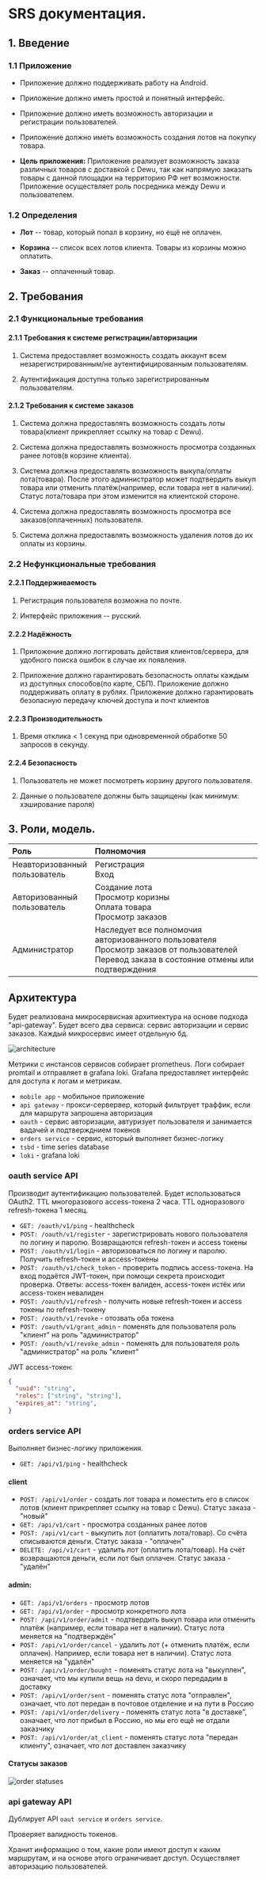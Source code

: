 # SRS документация.

## 1. Введение

### 1.1 Приложение

+ Приложение должно поддерживать работу на Android.

+ Приложение должно иметь простой и понятный интерфейс.

+ Приложение должно иметь возможность авторизации и регистрации пользователей.

+ Приложение должно иметь возможность создания лотов на покупку товара.

+ **Цель приложения:** Приложение реализует возможность заказа различных товаров с доставкой с Dewu,
так как напрямую заказать товары с данной площадки на территорию РФ нет возможности.
Приложение осуществляет роль посредника между Dewu и пользователем.

### 1.2 Определения

- **Лот** -- товар, который попал в корзину, но ещё не оплачен.

- **Корзина** -- список всех лотов клиента. Товары из корзины можно оплатить.

- **Заказ** -- оплаченный товар.




## 2. Требования

### 2.1 Функциональные требования

#### 2.1.1 Требования к системе регистрации/авторизации

1) Система предоставляет возможность создать аккаунт всем незарегистрированным/не аутентифицированным пользователям.

2) Аутентификация доступна только зарегистрированным пользователям.

#### 2.1.2 Требования к системе заказов

1) Система должна предоставлять возможность создать лоты товара(клиент прикрепляет ссылку на товар с Dewu).

2) Система должна предоставлять возможность просмотра созданных ранее лотов(в корзине клиента).

3) Система должна предоставлять возможность выкупа/оплаты лота(товара). После этого администратор может подтвердить
выкуп товара или отменить платёж(например, если товара нет в наличии). Статус лота/товара при этом изменится
на клиентской стороне.

4) Система должна предоставлять возможность просмотра все заказов(оплаченных) пользователя.

5) Система должна предоставлять возможность удаления лотов до их оплаты из корзины.


### 2.2 Нефункциональные требования

#### 2.2.1 Поддерживаемость

1) Регистрация пользователя возможна по почте.

2) Интерфейс приложения -- русский.

#### 2.2.2 Надёжность

1) Приложение должно логгировать действия клиентов/сервера, для удобного поиска ошибок в случае их появления.

2) Приложение должно гарантировать безопасность оплаты каждым из доступных способов(по карте, СБП). Приложение
должно поддерживать оплату в рублях. Приложение должно гарантировать безопасную передачу ключей доступа и почт клиентов

#### 2.2.3 Производительность

1) Время отклика < 1 секунд при одновременной обработке 50 запросов в секунду.

#### 2.2.4 Безопасность

1) Пользователь не может посмотреть корзину другого пользователя.

2) Данные о пользователе должны быть защищены (как минимум: хэширование пароля)



## 3. Роли, модель.

| Роль                               | Полномочия                                                                                                                                          |
|:-----------------------------------|:----------------------------------------------------------------------------------------------------------------------------------------------------|
| Неавторизованный <br/>пользователь | Регистрация<br/>Вход                                                                                                                                |
| Авторизованный <br/>пользователь   | Создание лота<br/>Просмотр коризны<br/>Оплата товара<br/>Просмотр заказов                                                                           |
| Администратор                      | Наследует все полномочия авторизованного пользователя<br/>Просмотр заказов от пользователей<br/>Перевод заказа в состояние отмены или подтверждения |


## Архитектура

Будет реализована микросервисная архитиектура на основе подхода "api-gateway". Будет всего два сервиса: сервис авторизации и сервис заказов. Каждый микросервис имеет отдельную бд.

![architecture](img/architecture.svg)

Метрики с инстансов сервисов собирает prometheus. Логи собирает promtail и отправляет в grafana loki. Grafana предоставляет интерфейс для доступа к логам и метрикам.

- `mobile app` - мобильное приложение
- `api gateway` - прокси-сервервер, который фильтрует траффик, если для маршрута запрошена авторизация
- `oauth` - сервис авторизации, автуризует пользователя и занимается вадачей и подтвержднием токенов
- `orders service` - сервис, который выполняет бизнес-логику
- `tsbd` - time series database
- `loki` - grafana loki


### oauth service API
Производит аутентификацию пользователей. Будет использоваться OAuth2. TTL многоразового access-токена 2 часа. TTL одноразового refresh-токена 1 месяц.
- `GET: /oauth/v1/ping` - healthcheck
- `POST: /oauth/v1/register` - зарегистрировать нового пользователя по логину и паролю. Возвращаются refresh-токен и access токены
- `POST: /oauth/v1/login` - авторизоваться по логину и паролю. Получить refresh-токен и access-токены
- `POST: /oauth/v1/check_token` - проверить подпись access-токена. На вход подаётся JWT-токен, при помощи секрета происходит проверка. Ответы: access-токен валиден, access-токен истёк или access-токен невалиден
- `POST: /oauth/v1/refresh` - получить новые refresh-токен и access токены по refresh-токену
- `POST: /oauth/v1/revoke` - отозвать оба токена
- `POST: /oauth/v1/grant_admin` - поменять для пользователя роль "клиент" на роль "администратор"
- `POST: /oauth/v1/revoke_admin` - поменять для пользователя роль "администратор" на роль "клиент"

JWT access-токен:
```json
{
  "uuid": "string",
  "roles": ["string", "string"],
  "expires_at": "string",
}
```

### orders service API
Выполняет бизнес-логику приложения.
- `GET: /api/v1/ping` - healthcheck
#### client
- `POST: /api/v1/order` - создать лот товара и поместить его в список лотов (клиент прикрепляет ссылку на товар с Dewu). Статус заказа - "новый"
- `GET: /api/v1/cart` - просмотра созданных ранее лотов
- `POST: /api/v1/cart` - выкупить лот (оплатить лота/товар). Со счёта списываются деньги. Статус заказа - "оплачен"
- `DELETE: /api/v1/cart` - удалить лот (оплатить лота/товар). На счёт возвращаются деньги, если лот был оплачен. Статус заказа - "удалён"

#### admin:
- `GET: /api/v1/orders` - просмотр лотов
- `GET: /api/v1/order` - просмотр конкретного лота
- `POST: /api/v1/order/admit` - подтвердить выкуп товара или отменить платёж (например, если товара нет в наличии). Статус лота меняется на "подтверждён"
- `POST: /api/v1/order/cancel` - удалить лот (+ отменить платёж, если оплачен). Например, если товара нет в наличии). Статус лота меняется на "удалён"
- `POST: /api/v1/order/bought` - поменять статус лота на "выкуплен", означает, что мы купили вещь на devu, и скоро передадим в доставку
- `POST: /api/v1/order/sent` - поменять статус лота "отправлен", означает, что лот передан в почтовое отделение и на пути в Россию
- `POST: /api/v1/order/delivery` - поменять статус лота "в доставке", означает, что лот прибыл в Россию, но мы его ещё не отдали заказчику
- `POST: /api/v1/order/at_client` - поменять статус лота "передан клиенту", означает, что лот доставлен заказчику

#### Статусы заказов
![order statuses](img/order-statuses.svg)

### api gateway API
Дублирует API `oaut service` и `orders service`.

Проверяет валидность токенов.

Хранит информацию о том, какие роли имеют доступ к каким маршрутам, и на основе этого ограничивает доступ. Осуществляет авторизацию пользователей.
